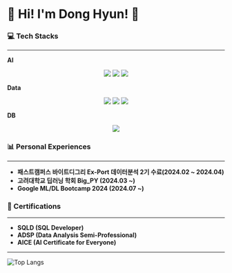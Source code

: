 # 🌟 Hi! I'm Dong Hyun! 🌟


### 💻 Tech Stacks
---
**AI**
<div align="center">
	<img src="https://img.shields.io/badge/scikit--learn-F7931E?style=flat&logo=scikit-learn&logoColor=white" />
	<img src="https://img.shields.io/badge/PyTorch-EE4C2C?style=flat&logo=pytorch&logoColor=white" />
	<img src="https://img.shields.io/badge/TensorFlow-FF6F00?style=flat&logo=tensorflow&logoColor=white" />
</div>

**Data**
<div align="center">
	<img src="https://img.shields.io/badge/Matplotlib-007ACC?style=flat&logo=python&logoColor=white" />
	<img src="https://img.shields.io/badge/Plotly-3F4F75?style=flat&logo=plotly&logoColor=white" />
	<img src="https://img.shields.io/badge/Seaborn-4E73AC?style=flat&logo=python&logoColor=white" />
</div>

**DB**
<div align="center">
	<img src="https://img.shields.io/badge/MySQL-4479A1?style=flat&logo=mysql&logoColor=white" />
</div>


### 📊 Personal Experiences
---
- **패스트캠퍼스 바이트디그리 Ex-Port 데이터분석 2기 수료(2024.02 ~ 2024.04)**
- **고려대학교 딥러닝 학회 Big_PY (2024.03 ~)**
- **Google ML/DL Bootcamp 2024 (2024.07 ~)**

### 📜 Certifications
---
- **SQLD (SQL Developer)**
- **ADSP (Data Analysis Semi-Professional)**
- **AICE (AI Certificate for Everyone)**

---
![Top Langs](https://github-readme-stats.vercel.app/api/top-langs/?username=99echoo&layout=compact&theme=dracula)
